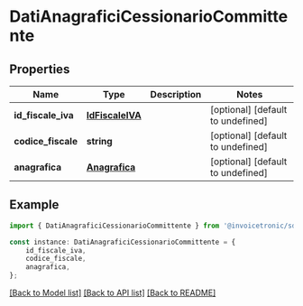# DatiAnagraficiCessionarioCommittente


## Properties

Name | Type | Description | Notes
------------ | ------------- | ------------- | -------------
**id_fiscale_iva** | [**IdFiscaleIVA**](IdFiscaleIVA.md) |  | [optional] [default to undefined]
**codice_fiscale** | **string** |  | [optional] [default to undefined]
**anagrafica** | [**Anagrafica**](Anagrafica.md) |  | [optional] [default to undefined]

## Example

```typescript
import { DatiAnagraficiCessionarioCommittente } from '@invoicetronic/sdk';

const instance: DatiAnagraficiCessionarioCommittente = {
    id_fiscale_iva,
    codice_fiscale,
    anagrafica,
};
```

[[Back to Model list]](../README.md#documentation-for-models) [[Back to API list]](../README.md#documentation-for-api-endpoints) [[Back to README]](../README.md)
